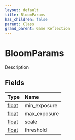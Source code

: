 ```yaml
---
layout: default
title: BloomParams
has_children: false
parent: Class
grand_parent: Game Reflection
---
```

# BloomParams
Description 

## Fields

| Type | Name |
|:----------|:--------------|
| [float](/riftbreaker-wiki/docs/game-reflection/components/float/) | min_exposure |
| [float](/riftbreaker-wiki/docs/game-reflection/components/float/) | max_exposure |
| [float](/riftbreaker-wiki/docs/game-reflection/components/float/) | scale |
| [float](/riftbreaker-wiki/docs/game-reflection/components/float/) | threshold |

